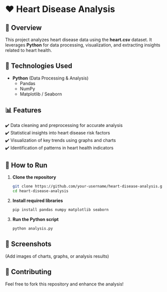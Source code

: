 # ❤️ Heart Disease Analysis  

## 📌 Overview  
This project analyzes heart disease data using the **heart.csv** dataset. It leverages **Python** for data processing, visualization, and extracting insights related to heart health.  

## 🔧 Technologies Used  
- **Python** (Data Processing & Analysis)  
  - Pandas  
  - NumPy  
  - Matplotlib / Seaborn  

## 📊 Features  
✔️ Data cleaning and preprocessing for accurate analysis  
✔️ Statistical insights into heart disease risk factors  
✔️ Visualization of key trends using graphs and charts  
✔️ Identification of patterns in heart health indicators  

## 🚀 How to Run  
1. **Clone the repository**  
   ```bash
   git clone https://github.com/your-username/heart-disease-analysis.git
   cd heart-disease-analysis
   ```  
2. **Install required libraries**  
   ```bash
   pip install pandas numpy matplotlib seaborn
   ```  
3. **Run the Python script**  
   ```bash
   python analysis.py
   ```  

## 📸 Screenshots  
(Add images of charts, graphs, or analysis results)  

## 🤝 Contributing  
Feel free to fork this repository and enhance the analysis!  
